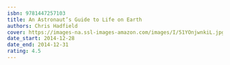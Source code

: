 ```yaml
---
isbn: 9781447257103
title: An Astronaut’s Guide to Life on Earth
authors: Chris Hadfield
cover: https://images-na.ssl-images-amazon.com/images/I/51YOnjwnkiL.jpg
date_start: 2014-12-28
date_end: 2014-12-31
rating: 4.5
---
```

